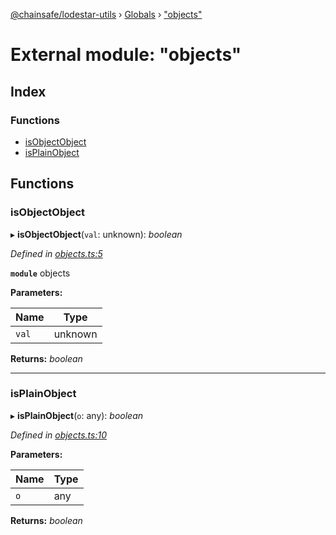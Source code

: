 [@chainsafe/lodestar-utils](../README.md) › [Globals](../globals.md) › ["objects"](_objects_.md)

# External module: "objects"

## Index

### Functions

* [isObjectObject](_objects_.md#isobjectobject)
* [isPlainObject](_objects_.md#isplainobject)

## Functions

###  isObjectObject

▸ **isObjectObject**(`val`: unknown): *boolean*

*Defined in [objects.ts:5](https://github.com/ChainSafe/lodestar/blob/ee6564a3a/packages/lodestar-utils/src/objects.ts#L5)*

**`module`** objects

**Parameters:**

Name | Type |
------ | ------ |
`val` | unknown |

**Returns:** *boolean*

___

###  isPlainObject

▸ **isPlainObject**(`o`: any): *boolean*

*Defined in [objects.ts:10](https://github.com/ChainSafe/lodestar/blob/ee6564a3a/packages/lodestar-utils/src/objects.ts#L10)*

**Parameters:**

Name | Type |
------ | ------ |
`o` | any |

**Returns:** *boolean*
